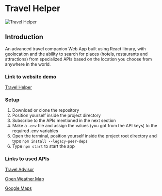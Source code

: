 # Travel Helper

![Travel Helper](https://i.ibb.co/Y08cXW7/Screenshot-20220628-184101.png)

## Introduction

An advanced travel companion Web App built using React library, with geolocation and the ability to search for places (hotels, restaurants and attractions) from specialized APIs based on the location you choose from anywhere in the world.

### Link to website demo

[Travel Helper](https://travel-helper-pc.netlify.app/)

### Setup
1. Download or clone the repository
2. Position yourself inside the project directory
3. Subscribe to the APIs mentioned in the next section
4. Make a `.env` file and assign the values (you got from the API keys) to the required .env variables
5. Open the terminal, position yourself inside the project root directory and type `npm install --legacy-peer-deps`
6. Type `npm start` to start the app

### Links to used APIs

[Travel Advisor](https://rapidapi.com/apidojo/api/travel-advisor/)

[Open Weather Map](https://rapidapi.com/community/api/open-weather-map/)

[Google Maps](https://console.cloud.google.com/google/maps-apis/overview)
